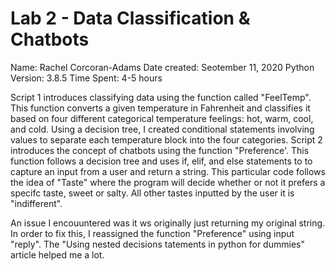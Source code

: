 # Lab 2 - Data Classification & Chatbots
Name: Rachel Corcoran-Adams
Date created: Seotember 11, 2020
Python Version: 3.8.5
Time Spent: 4-5 hours

Script 1 introduces classifying data using the function called "FeelTemp". This function converts a given temperature in Fahrenheit and classifies it based on four different categorical temperature feelings: hot, warm, cool, and cold. Using a decision tree, I created conditional statements involving values to separate each temperature block into the four categories. 
Script 2 introduces the concept of chatbots using the function "Preference'. This function follows a decision tree and uses if, elif, and else statements to to capture an input from a user and return a string. This particular code follows the idea of "Taste" where the program will decide whether or not it prefers a specifc taste, sweet or salty. All other tastes inputted by the user it is "indifferent". 

An issue I encouuntered was it ws originally just returning my original string. In order to fix this, I reassigned the function "Preference" using input "reply". The "Using nested decisions tatements in python for dummies" article helped me a lot. 


